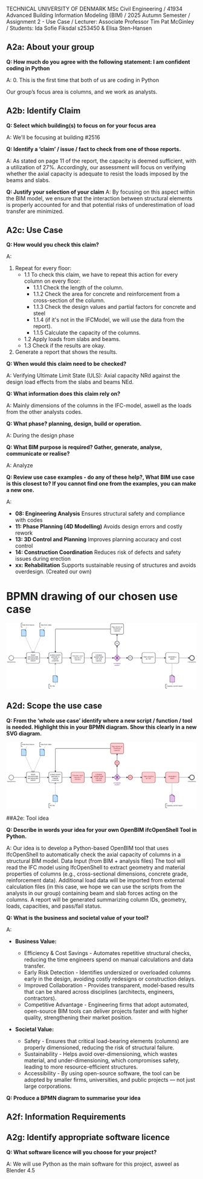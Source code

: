 TECHNICAL UNIVERSITY OF DENMARK MSc Civil Engineering / 41934 Advanced Building Information Modeling (BIM) / 2025 Autumn Semester / Assignment 2 - Use Case / Lecturer: Associate Professor Tim Pat McGinley / Students: Ida Sofie Fiksdal s253450 & Elisa Sten-Hansen  

## A2a: About your group

**Q: How much do you agree with the following statement: I am confident coding in Python**

A: 0. This is the first time that both of us are coding in Python

Our group’s focus area is columns, and we work as analysts.

## A2b: Identify Claim

**Q: Select which building(s) to focus on for your focus area**

A: We'll be focusing at building #2516

**Q: Identify a ‘claim’ / issue / fact to check from one of those reports.**

A: As stated on page 11 of the report, the capacity is deemed sufficient, with a utilization of 27%. Accordingly, our assessment will focus on verifying whether the axial capacity is adequate to resist the loads imposed by the beams and slabs.

**Q: Justify your selection of your claim**
A: By focusing on this aspect within the BIM model, we ensure that the interaction between structural elements is properly accounted for and that potential risks of underestimation of load transfer are minimized.


## A2c: Use Case


**Q: How would you check this claim?**

A: 

1. Repeat for every floor:
   - 1.1 To check this claim, we have to repeat this action for every column on every floor:
     - 1.1.1 Check the length of the column.
     - 1.1.2 Check the area for concrete and reinforcement from a cross-section of the column.
     - 1.1.3 Check the design values and partial factors for concrete and steel
     - 1.1.4 (if it's not in the IFCModel, we will use the data from the report).
     - 1.1.5 Calculate the capacity of the columns.
   - 1.2 Apply loads from slabs and beams.
   - 1.3 Check if the results are okay.
2. Generate a report that shows the results.

**Q: When would this claim need to be checked?**

A: Verifying Ultimate Limit State (ULS): Axial capacity NRd against the design load effects from the slabs and beams NEd.

**Q: What information does this claim rely on?**

A: Mainly dimensions of the columns in the IFC-model, aswell as the loads from the other analysts codes.

**Q: What phase? planning, design, build or operation.**

A: During the design phase

**Q: What BIM purpose is required? Gather, generate, analyse, communicate or realise?**

A: Analyze

**Q: Review use case examples - do any of these help?, What BIM use case is this closest to? If you cannot find one from the examples, you can make a new one.**

A: 
- **08: Engineering Analysis** Ensures structural safety and compliance with codes
- **11: Phase Planning (4D Modelling)** Avoids design errors and costly rework
- **13: 3D Control and Planning** Improves planning accuracy and cost control
- **14: Construction Coordination** Reduces risk of defects and safety issues during erection
- **xx: Rehabilitation** Supports sustainable reusing of structures and avoids overdesign. (Created our own)

# BPMN drawing of our chosen use case

![Workflow Chart](Workflow%20chart.svg)


## A2d: Scope the use case

**Q: From the ‘whole use case’ identify where a new script / function / tool is needed. Highlight this in your BPMN diagram. Show this clearly in a new SVG diagram.**

![Workflow Chart with Highlights](diagram%20med%20highlights.svg)

##A2e: Tool idea

**Q: Describe in words your idea for your own OpenBIM ifcOpenShell Tool in Python.**

A: Our idea is to develop a Python-based OpenBIM tool that uses IfcOpenShell to automatically check the axial capacity of columns in a structural BIM model. Data Input (from BIM + analysis files)
The tool will read the IFC model using IfcOpenShell to extract geometry and material properties of columns (e.g., cross-sectional dimensions, concrete grade, reinforcement data).
Additional load data will be imported from external calculation files (in this case, we hope we can use the scripts from the analysts in our group) containing beam and slab forces acting on the columns.
A report will be generated summarizing column IDs, geometry, loads, capacities, and pass/fail status.


**Q: What is the business and societal value of your tool?**

A: 
- **Business Value:**
   - Efficiency & Cost Savings - Automates repetitive structural checks, reducing the time engineers spend on manual calculations and data transfer.
   - Early Risk Detection - Identifies undersized or overloaded columns early in the design, avoiding costly redesigns or construction delays.
   - Improved Collaboration - Provides transparent, model-based results that can be shared across disciplines (architects, engineers, contractors).
   - Competitive Advantage - Engineering firms that adopt automated, open-source BIM tools can deliver projects faster and with higher quality, strengthening their market position.

- **Societal Value:**
   - Safety - Ensures that critical load-bearing elements (columns) are properly dimensioned, reducing the risk of structural failure.
   - Sustainability - Helps avoid over-dimensioning, which wastes material, and under-dimensioning, which compromises safety, leading to more resource-efficient structures.
   - Accessibility - By using open-source software, the tool can be adopted by smaller firms, universities, and public projects — not just large corporations.
   
**Q: Produce a BPMN diagram to summarise your idea**

## A2f: Information Requirements




## A2g: Identify appropriate software licence

**Q: What software licence will you choose for your project?**

A: We will use Python as the main software for this project, asweel as Blender 4.5



